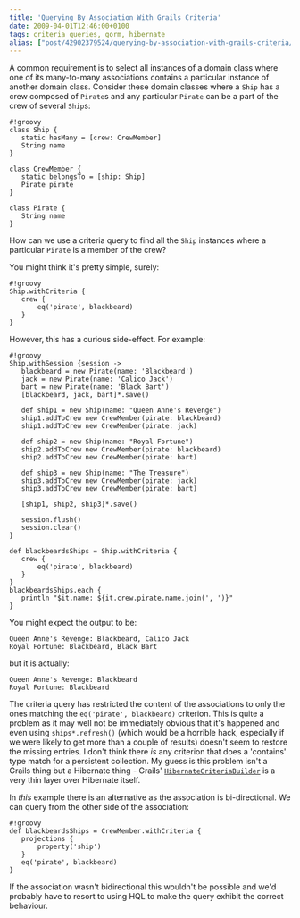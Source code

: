 ```yaml
---
title: 'Querying By Association With Grails Criteria'
date: 2009-04-01T12:46:00+0100
tags: criteria queries, gorm, hibernate
alias: ["post/42902379524/querying-by-association-with-grails-criteria/"]
---
```


A common requirement is to select all instances of a domain class where one of its many-to-many associations contains a particular instance of another domain class. Consider these domain classes where a `Ship` has a crew composed of `Pirate`s and any particular `Pirate` can be a part of the crew of several `Ship`s:

    #!groovy
    class Ship {
       static hasMany = [crew: CrewMember]
       String name
    }

    class CrewMember {
       static belongsTo = [ship: Ship]
       Pirate pirate
    }

    class Pirate {
       String name
    }

How can we use a criteria query to find all the `Ship` instances where a particular `Pirate` is a member of the crew?

<!-- more -->

You might think it's pretty simple, surely:

    #!groovy
    Ship.withCriteria {
       crew {
           eq('pirate', blackbeard)
       }
    }

However, this has a curious side-effect. For example:

    #!groovy
    Ship.withSession {session ->
       blackbeard = new Pirate(name: 'Blackbeard')
       jack = new Pirate(name: 'Calico Jack')
       bart = new Pirate(name: 'Black Bart')
       [blackbeard, jack, bart]*.save()

       def ship1 = new Ship(name: "Queen Anne's Revenge")
       ship1.addToCrew new CrewMember(pirate: blackbeard)
       ship1.addToCrew new CrewMember(pirate: jack)

       def ship2 = new Ship(name: "Royal Fortune")
       ship2.addToCrew new CrewMember(pirate: blackbeard)
       ship2.addToCrew new CrewMember(pirate: bart)

       def ship3 = new Ship(name: "The Treasure")
       ship3.addToCrew new CrewMember(pirate: jack)
       ship3.addToCrew new CrewMember(pirate: bart)

       [ship1, ship2, ship3]*.save()

       session.flush()
       session.clear()
    }

    def blackbeardsShips = Ship.withCriteria {
       crew {
           eq('pirate', blackbeard)
       }
    }
    blackbeardsShips.each {
       println "$it.name: ${it.crew.pirate.name.join(', ')}"
    }

You might expect the output to be:

    Queen Anne's Revenge: Blackbeard, Calico Jack
    Royal Fortune: Blackbeard, Black Bart

but it is actually:

    Queen Anne's Revenge: Blackbeard
    Royal Fortune: Blackbeard

The criteria query has restricted the content of the associations to only the ones matching the `eq('pirate', blackbeard)` criterion. This is quite a problem as it may well not be immediately obvious that it's happened and even using `ships*.refresh()` (which would be a horrible hack, especially if we were likely to get more than a couple of results) doesn't seem to restore the missing entries. I don't think there _is_ any criterion that does a 'contains' type match for a persistent collection. My guess is this problem isn't a Grails thing but a Hibernate thing - Grails' [`HibernateCriteriaBuilder`][1] is a very thin layer over Hibernate itself.

In _this_ example there is an alternative as the association is bi-directional. We can query from the other side of the association:

    #!groovy
    def blackbeardsShips = CrewMember.withCriteria {
       projections {
           property('ship')
       }
       eq('pirate', blackbeard)
    }

If the association wasn't bidirectional this wouldn't be possible and we'd probably have to resort to using HQL to make the query exhibit the correct behaviour.

[1]: http://grails.org/doc/1.1.x/ref/Domain%20Classes/createCriteria.html

